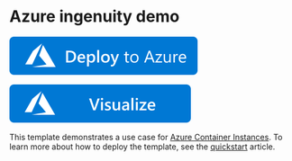 # Azure ingenuity demo


[![Deploy To Azure](https://raw.githubusercontent.com/eigen-ltd/azure-ingenuity-demo/master/images/deploytoazure.svg?sanitize=true)](https://portal.azure.com/#create/Microsoft.Template/uri/https%3A%2F%2Fraw.githubusercontent.com%2Feigen-ltd%2Fazure-ingenuity-demo%2Fmaster%2Fazuredeploy.json)

[![Visualize](https://raw.githubusercontent.com/eigen-ltd/azure-ingenuity-demo/master/images/visualizebutton.svg?sanitize=true)](http://armviz.io/#/?load=https%3A%2F%2Fraw.githubusercontent.com%2Feigen-ltd%2Fazure-ingenuity-demo%2Fmaster%2Fazuredeploy.json)

This template demonstrates a use case for [Azure Container Instances](https://docs.microsoft.com/azure/container-instances/). To learn more about how to deploy the template, see the [quickstart](https://docs.microsoft.com/azure/container-instances/container-instances-quickstart-template) article.
